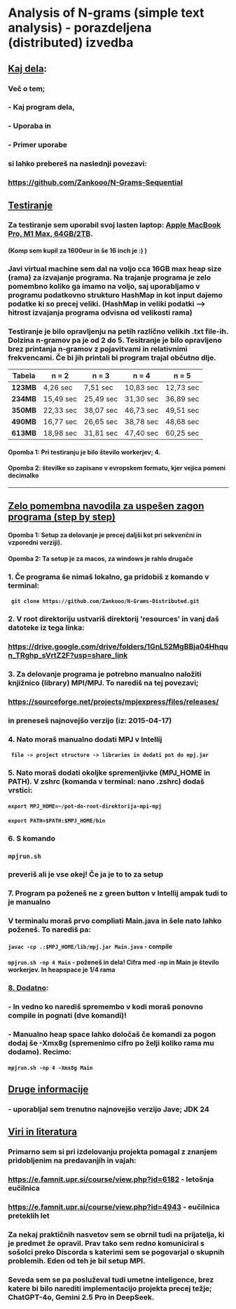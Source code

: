 # Analysis of N-grams (simple text analysis) - porazdeljena (distributed) izvedba

## <ins>Kaj dela</ins>:
### Več o tem; 
### - Kaj program dela, 
### - Uporaba in
### - Primer uporabe 
### si lahko prebereš na naslednji povezavi:
### https://github.com/Zankooo/N-Grams-Sequential

## <ins> Testiranje </ins>
### Za testiranje sem uporabil svoj lasten laptop: <ins>Apple MacBook Pro, M1 Max, 64GB/2TB</ins>.
#### (Komp sem kupil za 1600eur in še 16 inch je :) )
### Javi virtual machine sem dal na voljo cca 16GB max heap size (rama) za izvajanje programa. Na trajanje programa je zelo pomembno koliko ga imamo na voljo, saj uporabljamo v programu podatkovno strukturo HashMap in kot input dajemo podatke ki so precej veliki. (HashMap in veliki podatki --> hitrost izvajanja programa odvisna od velikosti rama)</ins>
### Testiranje je bilo opravljenju na petih različno velikih .txt file-ih. Dolzina n-gramov pa je od 2 do 5. Tesitranje je bilo opravljeno brez printanja n-gramov z pojavitvami in relativnimi frekvencami. Če bi jih printali bi program trajal občutno dlje.



| Tabela    | n = 2     | n = 3     | n = 4     | n = 5     |
|-----------|-----------|-----------|-----------|-----------|
| **123MB** | 4,26 sec  | 7,51 sec  | 10,83 sec | 12,73 sec |
| **234MB** | 15,49 sec | 25,49 sec | 31,30 sec | 36,89 sec |
| **350MB** | 22,33 sec | 38,07 sec | 46,73 sec | 49,51 sec |
| **490MB** | 16,77 sec | 26,65 sec | 38,78 sec | 48,68 sec |
| **613MB** | 18,98 sec | 31,81 sec | 47,40 sec | 60,25 sec |

#### Opomba 1: Pri testiranju je bilo število workerjev; 4. 
#### Opomba 2: številke so zapisane v evropskem formatu, kjer vejica pomeni decimalko
<hr>

## <ins>Zelo pomembna navodila za uspešen zagon programa (step by step)</ins>
#### Opomba 1: Setup za delovanje je precej daljši kot pri sekvenčni in vzporedni verziji).
#### Opomba 2: Ta setup je za macos, za windows je rahlo drugače

### 1. Če programa še nimaš lokalno, ga pridobiš z komando v terminal:
#### ` git clone https://github.com/Zankooo/N-Grams-Distributed.git`
### 2. V root direktoriju ustvariš direktorij 'resources' in vanj daš datoteke iz tega linka:
### https://drive.google.com/drive/folders/1GnL52MgBBja04Hhqun_TRghp_sVrtZ2F?usp=share_link
### 3. Za delovanje programa je potrebno manualno naložiti knjižnico (library) MPI/MPJ. To narediš na tej povezavi; 
### https://sourceforge.net/projects/mpjexpress/files/releases/ 
### in preneseš najnovejšo verzijo (iz: 2015-04-17)
### 4. Nato moraš manualno dodati MPJ v Intellij 
#### ` file -> project structure -> libraries in dodati pot do mpj.jar`
### 5. Nato moraš dodati okoljke spremenljivke (MPJ_HOME in PATH). V zshrc (komanda v terminal: nano .zshrc) dodaš vrstici:
#### `export MPJ_HOME=~/pot-do-root-direktorija-mpi-mpj` 
#### `export PATH=$PATH:$MPJ_HOME/bin`
### 6. S komando 
### `mpjrun.sh`
### preveriš ali je vse okej! Če ja je to to za setup
### 7. Program pa poženeš ne z green button v Intellij ampak tudi to je manualno
### V terminalu moraš prvo compliati Main.java in šele nato lahko poženeš. To narediš pa:
#### `javac -cp .:$MPJ_HOME/lib/mpj.jar Main.java` - compile
#### `mpjrun.sh -np 4 Main` - poženeš in dela! Cifra med -np in Main je število workerjev. In heapspace je 1/4 rama
### <ins>8. Dodatno</ins>: 
### - In vedno ko narediš spremembo v kodi moraš ponovno compile in pognati (dve komandi)!
### - Manualno heap space lahko določaš če komandi za pogon dodaj še -Xmx8g (spremenimo cifro po želji koliko rama mu dodamo). Recimo:
#### `mpjrun.sh -np 4 -Xmx8g Main`  


## <ins>Druge informacije</ins>
### - uporabljal sem trenutno najnovejšo verzijo Jave; JDK 24



## <ins>Viri in literatura</ins>
### Primarno sem si pri izdelovanju projekta pomagal z znanjem pridobljenim na predavanjih in vajah:
### https://e.famnit.upr.si/course/view.php?id=6182 - letošnja eučilnica
### https://e.famnit.upr.si/course/view.php?id=4943 - eučilnica preteklih let
### Za nekaj praktičnih nasvetov sem se obrnil tudi na prijatelja, ki je predmet že opravil. Prav tako sem redno komuniciral s sošolci preko Discorda s katerimi sem se pogovarjal o skupnih problemih. Eden od teh je bil setup MPI.
### Seveda sem se pa posluževal tudi umetne inteligence, brez katere bi bilo narediti implementacijo projekta precej težje; ChatGPT-4o, Gemini 2.5 Pro in DeepSeek.

